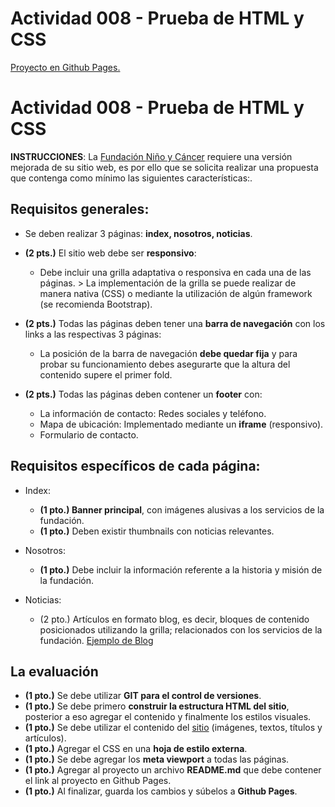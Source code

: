 # Actividad 008 - Prueba de HTML y CSS

[Proyecto en Github Pages.](https://rolave.github.io/fundacion_nino_cancer/)

# Actividad 008 - Prueba de HTML y CSS

**INSTRUCCIONES**: La [Fundación Niño y Cáncer](http://www.ninoycancer.cl/) requiere una versión mejorada de su sitio web, es por ello que se solicita realizar una propuesta que contenga como mínimo las siguientes características:.

## Requisitos generales:

* Se deben realizar 3 páginas: **index, nosotros, noticias**.

* **(2 pts.)** El sitio web debe ser **responsivo**:
  * Debe incluir una grilla adaptativa o responsiva en cada una de las páginas. > La implementación de la grilla se puede realizar de manera nativa (CSS) o mediante la utilización de algún framework (se recomienda Bootstrap).

* **(2 pts.)** Todas las páginas deben tener una **barra de navegación** con los links a las respectivas 3 páginas:
  * La posición de la barra de navegación **debe quedar fija** y para probar su funcionamiento debes asegurarte que la altura del contenido supere el primer fold.

* **(2 pts.)** Todas las páginas deben contener un **footer** con:
  * La información de contacto: Redes sociales y teléfono.
  * Mapa de ubicación: Implementado mediante un **iframe** (responsivo).
  * Formulario de contacto.

## Requisitos específicos de cada página:

* Index:
  * **(1 pto.) Banner principal**, con imágenes alusivas a los servicios de la fundación.
  * **(1 pto.)** Deben existir thumbnails con noticias relevantes.

* Nosotros:
  * **(1 pto.)** Debe incluir la información referente a la historia y misión de la fundación.

* Noticias:
  * (2 pto.) Artículos en formato blog, es decir, bloques de contenido posicionados utilizando la grilla; relacionados con los servicios de la fundación. [Ejemplo de Blog](#)

## La evaluación

* **(1 pto.)** Se debe utilizar **GIT para el control de versiones**.
* **(1 pto.)** Se debe primero **construir la estructura HTML del sitio**, posterior a eso agregar el contenido y finalmente los estilos visuales.
* **(1 pto.)** Se debe utilizar el contenido del [sitio](http://www.ninoycancer.cl/) (imágenes, textos, títulos y artículos).
* **(1 pto.)** Agregar el CSS en una **hoja de estilo externa**.
* **(1 pto.)** Se debe agregar los **meta viewport** a todas las páginas.
* **(1 pto.)** Agregar al proyecto un archivo **README.md** que debe contener el link al proyecto en Github Pages.
* **(1 pto.)** Al finalizar, guarda los cambios y súbelos a **Github Pages**.